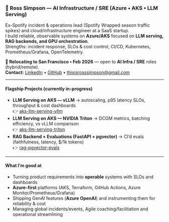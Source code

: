 ### 👋 Ross Simpson — AI Infrastructure / SRE (Azure • AKS • LLM Serving)

Ex-Spotify incident & operations lead (Spotify Wrapped season traffic spikes) and cloud/infrastructure engineer at a SaaS startup.  
I build reliable, observable systems on **Azure/AKS** focused on **LLM serving, RAG backends, and GPU orchestration**.  
Strengths: incident response, SLOs & cost control, CI/CD, Kubernetes, Prometheus/Grafana, OpenTelemetry.

**🚋 Relocating to San Francisco • Feb 2026** — open to **AI Infra / SRE** roles (hybrid/remote).  
**Contact:** [LinkedIn](https://linkedin.com/in/simpsonre) • [GitHub](https://github.com/simpsonross) • thisisrosssimpson@gmail.com

---

#### Flagship Projects (currently in-progress)
- **LLM Serving on AKS — vLLM** → autoscaling, p95 latency SLOs, throughput & cost dashboards  
  👉 [aks-llm-serving-vllm](https://github.com/SimpsonRoss/aks-llm-serving-vllm)
- **LLM Serving on AKS — NVIDIA Triton** → DCGM metrics, batching efficiency, vs vLLM comparison  
  👉 [aks-llm-serving-triton](https://github.com/SimpsonRoss/aks-llm-serving-triton)
- **RAG Backend + Evaluations (FastAPI + pgvector)** → CI’d evals (faithfulness, latency, $/1k tokens)  
  👉 [rag-pgvector-evals](https://github.com/SimpsonRoss/rag-pgvector-evals)

---

#### What I’m good at
- Turning product requirements into **operable** systems with SLOs and dashboards  
- **Azure-first** platforms (AKS, Terraform, GitHub Actions, Azure Monitor/Prometheus/Grafana)  
- Shipping GenAI features (**Azure OpenAI**) and instrumenting them for reliability & cost
- Managing global incidents/events, Agile coaching/facilitation and operational streamlining

